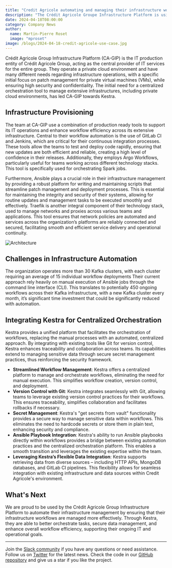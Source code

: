 ```yaml
---
title: "Credit Agricole automating and managing their infrastructure workflows with Kestra"
description: "The Crédit Agricole Groupe Infrastructure Platform is using Kestra to automate their infrastructure automation"
date: 2024-04-18T08:00:00
category: Company News
author:
  name: Martin-Pierre Roset
  image: "mproset"
image: /blogs/2024-04-18-credit-agricole-use-case.jpg
---
```


Crédit Agricole Group Infrastructure Platform (CA-GIP) is the IT production entity of Crédit Agricole Group, acting as the central provider of IT services for the entire group.  They operate a private cloud environment and have many different needs regarding infrastructure operations, with a specific initial focus on patch management for private virtual machines (VMs), while ensuring high security and confidentiality. The initial need for a centralized orchestration tool to manage extensive infrastructures, including private cloud environments, has led CA-GIP towards Kestra. 

## Infrastructure Provisioning

The team at CA-GIP use a combination of production ready tools to support its IT operations and enhance workflow efficiency across its extensive infrastructure. Central to their workflow automation is the use of GitLab CI and Jenkins, which are critical for their continuous integration processes. These tools allow the teams to test and deploy code rapidly, ensuring that new updates are both efficient and reliable, creating a high level of confidence in their releases. Additionally, they employs Argo Workflows, particularly useful for teams working across different technology stacks. This tool is specifically used for orchestrating Spark jobs.

Furthermore, Ansible plays a crucial role in their infrastructure management by providing a robust platform for writing and maintaining scripts that streamline patch management and deployment processes. This is essential for maintaining the integrity and security of their systems, allowing for routine updates and management tasks to be executed smoothly and effectively. Traefik is another integral component of their technology stack, used to manage networks and proxies across various teams and applications. This tool ensures that network policies are automated and services across the organization’s platforms are reliably connected and secured, facilitating smooth and efficient service delivery and operational continuity. 

![Architecture](/blogs/2024-04-18-credit-agricole-use-case/architecture.png)

## Challenges in Infrastructure Automation

The organization operates more than 30 Kafka clusters, with each cluster requiring an average of 15 individual workflow deployments Their current approach rely heavily on manual execution of Ansible jobs through the command line interface (CLI). This translates to potentially 450 ongoing workflows across their Kafka infrastructure, with a new Kafka cluster every month, it’s significant time investment that could be significantly reduced with automation.

## Integrating Kestra for Centralized Orchestration

Kestra provides a unified platform that facilitates the orchestration of workflows, replacing the manual processes with an automated, centralized approach. By integrating with existing tools like Git for version control, Kestra enhances traceability and collaboration across teams. Its capabilities extend to managing sensitive data through secure secret management practices, thus reinforcing the security framework. 

- **Streamlined Workflow Management**: Kestra offers a centralized platform to manage and orchestrate workflows, eliminating the need for manual execution. This simplifies workflow creation, version control, and deployment.
- **Version Control with Git**: Kestra integrates seamlessly with Git, allowing teams to leverage existing version control practices for their workflows. This ensures traceability, simplifies collaboration and facilitates rollbacks if necessary.
- **Secret Management**: Kestra's "get secrets from vault" functionality provides a secure way to manage sensitive data within workflows. This eliminates the need to hardcode secrets or store them in plain text, enhancing security and compliance.
- **Ansible Playbook Integration**: Kestra's ability to run Ansible playbooks directly within workflows provides a bridge between existing automation practices and the centralized orchestration platform. This enables a smooth transition and leverages the existing expertise within the team.
- **Leveraging Kestra’s Flexible Data Integration**: Kestra supports retrieving data from diverse sources – including HTTP APIs, MongoDB databases, and GitLab CI pipelines. This flexibility allows for seamless integration with existing infrastructure and data sources within Credit Agricole's environment.

## What's Next 

We are proud to be used by the Crédit Agricole Group Infrastructure Platform to automate their infrastructure management by ensuring that their infrastructure workflows are managed more effectively. Through Kestra, they are able to better orchestrate tasks, secure data management, and enhance overall workflow efficiency, supporting their ongoing IT and operational goals.

--- 

Join the [Slack community](https://kestra.io/slack) if you have any questions or need assistance. Follow us on [Twitter](https://twitter.com/kestra_io) for the latest news. Check the code in our [GitHub repository](https://github.com/kestra-io/kestra) and give us a star if you like the project.